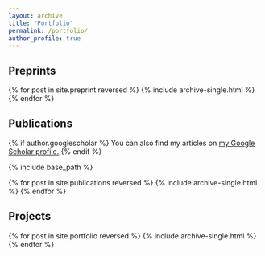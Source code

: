 ```yaml
---
layout: archive
title: "Portfolio"
permalink: /portfolio/
author_profile: true
---
```


## Preprints
{% for post in site.preprint reversed %}
  {% include archive-single.html %}
{% endfor %}

## Publications
{% if author.googlescholar %}
  You can also find my articles on <u><a href="{{author.googlescholar}}">my Google Scholar profile</a>.</u>
{% endif %}

{% include base_path %}

{% for post in site.publications reversed %}
  {% include archive-single.html %}
{% endfor %}

## Projects
{% for post in site.portfolio reversed %}
  {% include archive-single.html %}
{% endfor %}


